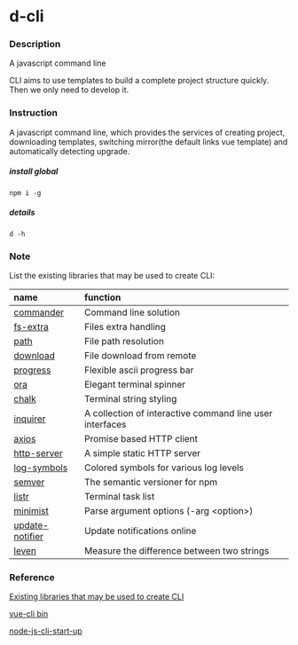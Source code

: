 # d-cli

### Description
A javascript command line

CLI aims to use templates to build a complete project structure quickly. Then we only need to develop it.

### Instruction

A javascript command line, which provides the services of creating project, downloading templates, 
switching mirror(the default links vue template) and automatically detecting upgrade.

##### install global
```
npm i -g
```

##### details
```
d -h 
```


### Note
List the existing libraries that may be used to create CLI:

| name | function |
| :-----| :----- |
| [commander](https://www.npmjs.com/package/commander) | Command line solution |
| [fs-extra](https://www.npmjs.com/package/fs-extra) | Files extra handling |
| [path](https://www.npmjs.com/package/path) | File path resolution |
| [download](https://www.npmjs.com/package/download) | File download from remote |
| [progress](https://www.npmjs.com/package/progress) | Flexible ascii progress bar |
| [ora](https://www.npmjs.com/package/ora) | Elegant terminal spinner |
| [chalk](https://www.npmjs.com/package/chalk) | Terminal string styling |
| [inquirer](https://www.npmjs.com/package/inquirer) | A collection of interactive command line user interfaces |
| [axios](https://www.npmjs.com/package/axios) | Promise based HTTP client |
| [http-server](https://www.npmjs.com/package/http-server) | A simple static HTTP server |
| [log-symbols](https://www.npmjs.com/package/ora) | Colored symbols for various log levels |
| [semver](https://www.npmjs.com/package/semver) | The semantic versioner for npm |
| [listr](https://www.npmjs.com/package/listr) | Terminal task list |
| [minimist](https://www.npmjs.com/package/minimist) | Parse argument options (-arg \<option>) |
| [update-notifier](https://www.npmjs.com/package/update-notifier) | Update notifications online |
| [leven](https://www.npmjs.com/package/leven) | Measure the difference between two strings |

### Reference
[Existing libraries that may be used to create CLI](https://zhuanlan.zhihu.com/p/128990729)

[vue-cli bin](https://github.com/vuejs/vue-cli/blob/dev/packages/%40vue/cli/bin/vue.js)

[node-js-cli-start-up](https://www.chenliqiang.cn/post/node-js-cli-start-up.html)
